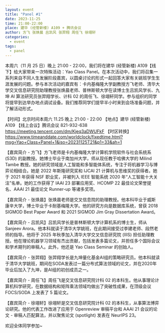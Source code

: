 ```yaml
---
layout: event
title: "Panel #1"
date: 2023-11-25
time: 21:00-22:00
place: 建华 (经管新楼) A109 + 腾讯会议
author: 方飞 张焕晨 吕凯风 张羿翔 周任飞 徐翊轩
categories:
  - event
tags:
  - panel
---
```


本周六（11 月 25 日）晚上 21:00 - 22:00，我们将在建华 (经管新楼) A109【线下】给大家带来一次特殊活动：Yao Class Panel。在本次活动中，我们将召集一系列来自不同人生发展阶段嘉宾，以圆桌讨论的形式一起回答大家有关姚班学生生涯发展的问题。参与本次活动的嘉宾有：卡内基梅隆大学副教授方飞老师、清华大学交叉信息研究院助理教授张焕晨老师、普林斯顿大学在读博士生吕凯风学长、九坤 AI 算法研究员张羿翔学长、计科 02 的周任飞、徐翊轩同学。参与组织的同学将提早到达举办地点调试设备。我们推荐同学们提早半小时来到会场准备问题，并了解活动形式。

【时间】北京时间本周六 11.25 晚上 21:00 - 22:00
【地点】建华 (经管新楼) A109
【线上会议】腾讯会议 821-932-638 https://meeting.tencent.com/dm/Kjeq3aDWUFkF
【时区转换】https://www.timeanddate.com/worldclock/fixedtime.html?msg=Yao+Class+Panel+1&iso=20231125T21&p1=33&ah=1

【嘉宾简介 - 方飞】方飞老师是卡内基梅隆大学计算机学院软件与社会系统系 (S3D) 的副教授。她博士毕业于南加州大学，师从现任教于哈佛大学的 Milind Tambe 教授。她的研究领域是人工智能和多智能体系统，专注于将机器学习与博弈论相结合。她是 2022 年斯隆研究奖和 IJCAI 21 计算机与思维奖的获得者。她于 2021 年获得 NSF 职业奖，并被列入 IEEE 智能系统 2020 年“人工智能十大关注”名单。她的工作获得了 IAAI 23 部署应用奖、HCOMP 22 最佳论文荣誉提名、AAAI 21 最佳论文 Runner-up 等诸多奖项。

【嘉宾简介 - 张焕晨】张焕晨老师是交叉信息院的助理教授。他本科毕业于威斯康辛大学，博士毕业于卡耐基梅隆大学。他的研究方向是数据库系统，曾获 2018 SIGMOD Best Paper Award 和 2021 SIGMOD Jim Gray Dissertation Award。

【嘉宾简介 - 吕凯风】吕凯风学长是普林斯顿大学计算机系的博士生，师从 Sanjeev Arora。他本科就读于清华大学姚班，在此期间接受过李建老师、段然老师的指导。他将于 2025 年秋季加入清华大学交叉信息研究院 (IIIS) 担任助理教授。他在理论机器学习领域有杰出贡献，包括发表多篇论文，并担任多个国际会议和学术期刊的审稿人。此外，他还是 Yao Class Seminar 的创始人。

【嘉宾简介 - 张羿翔】张羿翔学长是九坤量化基金AI组的策略研究员。他本科就读于清华大学姚班，期间在SODA发表过一篇分布式算法领域的论文，并在2020年毕业后加入了九坤，是AI组的初创成员之一。

【嘉宾简介 - 周任飞】周任飞是交叉信息研究院计科 02 的本科生。他从事理论计算机科学研究，在数据结构和矩阵乘法领域均做出了突破性成果，在顶级会议 FOCS/SODA 上发表了 5 篇论文。

【嘉宾简介 - 徐翊轩】徐翊轩是交叉信息研究院计科 02 的本科生，从事算法博弈论研究。他的代表工作改进了应用于 Openreview 审稿平台和 AAAI 21 会议的论文 - 审稿人匹配算法，并以聚焦论文 (spotlight) 发表在 NeurIPS 23。

欢迎全体同学参加~
